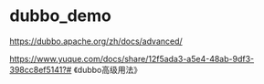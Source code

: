 # dubbo_demo
https://dubbo.apache.org/zh/docs/advanced/

https://www.yuque.com/docs/share/12f5ada3-a5e4-48ab-9df3-398cc8ef5141?# 《dubbo高级用法》